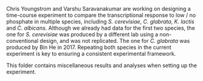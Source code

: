 Chris Youngstrom and Varshu Saravanakumar are working on designing a time-course experiment to compare the transcriptional response to low / no phosphate in multiple species, including _S. cerevisiae_, _C. glabrata_, _K. lactis_ and _C. albicans_. Although we already had data for the first two species, the one for _S. cerevisiae_ was produced by a different lab using a non-conventional design, and was not replicated. The one for _C. glabrata_ was produced by Bin He in 2017. Repeating both species in the current experiment is key to ensuring a consistent experimental framework.

This folder contains miscellaneous results and analyses when setting up the experiment.
